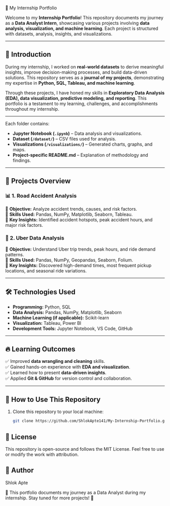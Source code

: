 📓 My Internship Portfolio

Welcome to my **Internship Portfolio**! This repository documents my journey as a **Data Analyst Intern**, showcasing various projects involving **data analysis, visualization, and machine learning**. Each project is structured with datasets, analysis, insights, and visualizations.

---

## 🔰 Introduction
During my internship, I worked on **real-world datasets** to derive meaningful insights, improve decision-making processes, and build data-driven solutions. This repository serves as a **journal of my projects**, demonstrating my expertise in **Python, SQL, Tableau, and machine learning**.  

Through these projects, I have honed my skills in **Exploratory Data Analysis (EDA), data visualization, predictive modeling, and reporting**. This portfolio is a testament to my learning, challenges, and accomplishments throughout my internship.

---



Each folder contains:
- **Jupyter Notebook (`.ipynb`)** – Data analysis and visualizations.
- **Dataset (`/dataset/`)** – CSV files used for analysis.
- **Visualizations (`/visualizations/`)** – Generated charts, graphs, and maps.
- **Project-specific README.md** – Explanation of methodology and findings.

---

## 🚀 Projects Overview

### 📊 1. Road Accident Analysis  
🔹 **Objective:** Analyze accident trends, causes, and risk factors.  
🔹 **Skills Used:** Pandas, NumPy, Matplotlib, Seaborn, Tableau.  
🔹 **Key Insights:** Identified accident hotspots, peak accident hours, and major risk factors.  
 

### 🚖 2. Uber Data Analysis  
🔹 **Objective:** Understand Uber trip trends, peak hours, and ride demand patterns.  
🔹 **Skills Used:** Pandas, NumPy, Geopandas, Seaborn, Folium.  
🔹 **Key Insights:** Discovered high-demand times, most frequent pickup locations, and seasonal ride variations.  
  

---

## 🛠️ Technologies Used
- **Programming:** Python, SQL  
- **Data Analysis:** Pandas, NumPy, Matplotlib, Seaborn  
- **Machine Learning (if applicable):** Scikit-learn  
- **Visualization:** Tableau, Power BI  
- **Development Tools:** Jupyter Notebook, VS Code, GitHub  

---

## 🔥 Learning Outcomes
✅ Improved **data wrangling and cleaning** skills.  
✅ Gained hands-on experience with **EDA and visualization**.  
✅ Learned how to present **data-driven insights**.  
✅ Applied **Git & GitHub** for version control and collaboration.  

---

## 📌 How to Use This Repository  
1. Clone this repository to your local machine:
   ```bash
   git clone https://github.com/ShlokApte141/My-Internship-Portfolio.git

## 📜 License

This repository is open-source and follows the MIT License. Feel free to use or modify the work with attribution.

## 👤 Author

Shlok Apte

🎯 This portfolio documents my journey as a Data Analyst during my internship. Stay tuned for more projects! 🚀
